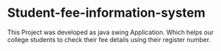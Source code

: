 # Student-fee-information-system
This Project was developed as java swing Application. Which helps our college students to check their fee details using their register number.

